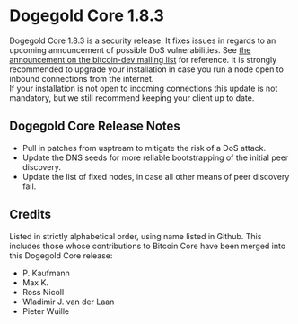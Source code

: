 # Dogegold Core 1.8.3

Dogegold Core 1.8.3 is a security release. It fixes issues in regards to an upcoming announcement of possible DoS vulnerabilities.
See [the announcement on the bitcoin-dev mailing list](https://lists.linuxfoundation.org/pipermail/bitcoin-dev/2015-June/009135.html) for reference.
It is strongly recommended to upgrade your installation in case you run a node open to inbound connections from the internet.  
If your installation is not open to incoming connections this update is not mandatory, but we still recommend keeping your client up to date.

## Dogegold Core Release Notes

* Pull in patches from usptream to mitigate the risk of a DoS attack.
* Update the DNS seeds for more reliable bootstrapping of the initial peer discovery.
* Update the list of fixed nodes, in case all other means of peer discovery fail.

## Credits

Listed in strictly alphabetical order, using name listed in Github. This
includes those whose contributions to Bitcoin Core have been merged
into this Dogegold Core release:

* P. Kaufmann
* Max K.
* Ross Nicoll
* Wladimir J. van der Laan
* Pieter Wuille
